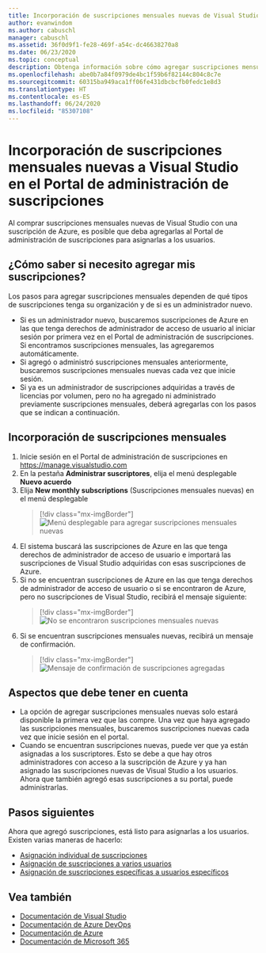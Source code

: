 ```yaml
---
title: Incorporación de suscripciones mensuales nuevas de Visual Studio al Portal de administración de suscripciones | Microsoft Docs
author: evanwindom
ms.author: cabuschl
manager: cabuschl
ms.assetid: 36f0d9f1-fe28-469f-a54c-dc46638270a8
ms.date: 06/23/2020
ms.topic: conceptual
description: Obtenga información sobre cómo agregar suscripciones mensuales de Visual Studio recién compradas al Portal de administración de suscripciones
ms.openlocfilehash: abe0b7a84f0979de4bc1f59b6f82144c804c8c7e
ms.sourcegitcommit: 60315ba949aca1ff06fe431dbcbcfb0fedc1e8d3
ms.translationtype: HT
ms.contentlocale: es-ES
ms.lasthandoff: 06/24/2020
ms.locfileid: "85307108"
---
```

# <a name="add-new-monthly-visual-studio-subscriptions-to-the-subscriptions-administration-portal"></a>Incorporación de suscripciones mensuales nuevas a Visual Studio en el Portal de administración de suscripciones
Al comprar suscripciones mensuales nuevas de Visual Studio con una suscripción de Azure, es posible que deba agregarlas al Portal de administración de suscripciones para asignarlas a los usuarios.  

## <a name="how-do-i-know-if-i-need-to-add-my-subscriptions"></a>¿Cómo saber si necesito agregar mis suscripciones?
Los pasos para agregar suscripciones mensuales dependen de qué tipos de suscripciones tenga su organización y de si es un administrador nuevo.
- Si es un administrador nuevo, buscaremos suscripciones de Azure en las que tenga derechos de administrador de acceso de usuario al iniciar sesión por primera vez en el Portal de administración de suscripciones.  Si encontramos suscripciones mensuales, las agregaremos automáticamente. 
- Si agregó o administró suscripciones mensuales anteriormente, buscaremos suscripciones mensuales nuevas cada vez que inicie sesión. 
- Si ya es un administrador de suscripciones adquiridas a través de licencias por volumen, pero no ha agregado ni administrado previamente suscripciones mensuales, deberá agregarlas con los pasos que se indican a continuación.

## <a name="how-to-add-monthly-subscriptions"></a>Incorporación de suscripciones mensuales
1. Inicie sesión en el Portal de administración de suscripciones en <https://manage.visualstudio.com>
1. En la pestaña **Administrar suscriptores**, elija el menú desplegable **Nuevo acuerdo** 
1. Elija **New monthly subscriptions** (Suscripciones mensuales nuevas) en el menú desplegable
   > [!div class="mx-imgBorder"]
   > ![Menú desplegable para agregar suscripciones mensuales nuevas](_img/add-monthly-subs/add-subs-drop-down.png)
1. El sistema buscará las suscripciones de Azure en las que tenga derechos de administrador de acceso de usuario e importará las suscripciones de Visual Studio adquiridas con esas suscripciones de Azure.
1. Si no se encuentran suscripciones de Azure en las que tenga derechos de administrador de acceso de usuario o si se encontraron de Azure, pero no suscripciones de Visual Studio, recibirá el mensaje siguiente:
   > [!div class="mx-imgBorder"]
   > ![No se encontraron suscripciones mensuales nuevas](_img/add-monthly-subs/no-subs-found.png)
1. Si se encuentran suscripciones mensuales nuevas, recibirá un mensaje de confirmación.
   > [!div class="mx-imgBorder"]
   > ![Mensaje de confirmación de suscripciones agregadas](_img/add-monthly-subs/subs-added-confirmation.png)

## <a name="things-to-keep-in-mind"></a>Aspectos que debe tener en cuenta
- La opción de agregar suscripciones mensuales nuevas solo estará disponible la primera vez que las compre.  Una vez que haya agregado las suscripciones mensuales, buscaremos suscripciones nuevas cada vez que inicie sesión en el portal. 
- Cuando se encuentran suscripciones nuevas, puede ver que ya están asignadas a los suscriptores.  Esto se debe a que hay otros administradores con acceso a la suscripción de Azure y ya han asignado las suscripciones nuevas de Visual Studio a los usuarios.  Ahora que también agregó esas suscripciones a su portal, puede administrarlas. 

## <a name="next-steps"></a>Pasos siguientes
Ahora que agregó suscripciones, está listo para asignarlas a los usuarios.  Existen varias maneras de hacerlo:
- [Asignación individual de suscripciones](assign-license.md)
- [Asignación de suscripciones a varios usuarios](assign-license-bulk.md)
- [Asignación de suscripciones específicas a usuarios específicos](assign-guid.md)

## <a name="see-also"></a>Vea también
- [Documentación de Visual Studio](https://docs.microsoft.com/visualstudio/)
- [Documentación de Azure DevOps](https://docs.microsoft.com/azure/devops/)
- [Documentación de Azure](https://docs.microsoft.com/azure/)
- [Documentación de Microsoft 365](https://docs.microsoft.com/microsoft-365/)
